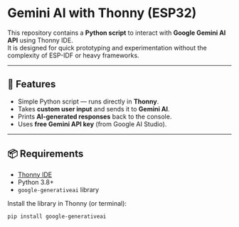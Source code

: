 # Gemini AI with Thonny (ESP32)

This repository contains a **Python script** to interact with **Google Gemini AI API** using Thonny IDE.  
It is designed for quick prototyping and experimentation without the complexity of ESP-IDF or heavy frameworks.

---

## 🚀 Features
- Simple Python script — runs directly in **Thonny**.
- Takes **custom user input** and sends it to **Gemini AI**.
- Prints **AI-generated responses** back to the console.
- Uses **free Gemini API key** (from Google AI Studio).

---

## 📦 Requirements
- [Thonny IDE](https://thonny.org/)  
- Python 3.8+  
- `google-generativeai` library  

Install the library in Thonny (or terminal):

```bash
pip install google-generativeai
